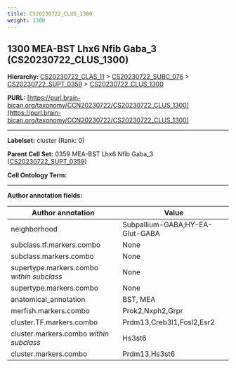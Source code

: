 ```yaml
---
title: CS20230722_CLUS_1300
weight: 1300
---
```

## 1300 MEA-BST Lhx6 Nfib Gaba_3 (CS20230722_CLUS_1300)
<b>Hierarchy: </b>
[CS20230722_CLAS_11](../CS20230722_CLAS_11) >
[CS20230722_SUBC_076](../CS20230722_SUBC_076) >
[CS20230722_SUPT_0359](../CS20230722_SUPT_0359) >
[CS20230722_CLUS_1300](../CS20230722_CLUS_1300)

**PURL:** [https://purl.brain-bican.org/taxonomy/CCN20230722/CS20230722_CLUS_1300](https://purl.brain-bican.org/taxonomy/CCN20230722/CS20230722_CLUS_1300)

---


**Labelset:** cluster (Rank: 0)

**Parent Cell Set:** 0359 MEA-BST Lhx6 Nfib Gaba_3 ([CS20230722_SUPT_0359](../CS20230722_SUPT_0359))



**Cell Ontology Term:** 

[MARKER GENES.]: #


---

[TRANSFERRED ANNOTATIONS.]: #


[AUTHOR ANNOTATION FIELDS.]: #


**Author annotation fields:**

| Author annotation | Value |
|-------------------|-------|
|neighborhood|Subpallium-GABA;HY-EA-Glut-GABA|
|subclass.tf.markers.combo|None|
|subclass.markers.combo|None|
|supertype.markers.combo _within subclass_|None|
|supertype.markers.combo|None|
|anatomical_annotation|BST, MEA|
|merfish.markers.combo|Prok2,Nxph2,Grpr|
|cluster.TF.markers.combo|Prdm13,Creb3l1,Fosl2,Esr2|
|cluster.markers.combo _within subclass_|Hs3st6|
|cluster.markers.combo|Prdm13,Hs3st6|
